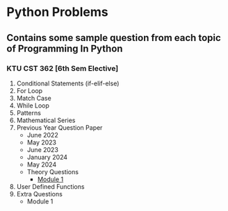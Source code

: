 # Python Problems
## Contains some sample question from each topic of Programming In Python 
### KTU CST 362 [6th Sem Elective]
1. Conditional Statements (if-elif-else)
2. For Loop
3. Match Case
4. While Loop
5. Patterns
6. Mathematical Series
7. Previous Year Question Paper
    * June 2022
    * May  2023
    * June 2023
    * January 2024
    * May 2024
    * Theory Questions
      - [Module 1](https://docs.google.com/document/d/1fmXlkbFD1rYWqYa-O7rj7cJwnm0K60qz/edit?usp=sharing&ouid=105544552132277961766&rtpof=true&sd=true)
 8. User Defined Functions
 9. Extra Questions
    * Module 1
